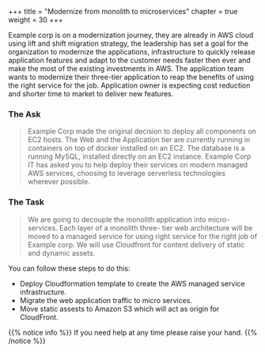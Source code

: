 +++
title = "Modernize from monolith to microservices"
chapter = true
weight = 30
+++

Example corp is on a modernization journey, they are already in AWS cloud using lift and shift migration strategy, the leadership has set a goal for the organization to modernize the applications, infrastructure to quickly release application features and adapt to the customer needs faster then ever and make the most of the existing investments in AWS. The application team wants to modernize their three-tier application to reap the benefits of using the right service for the job. Application owner is expecting cost reduction and shorter time to market to deliver new features.


### The Ask

> Example Corp made the original decision to deploy all components on EC2 hosts. The Web and the Application tier are currently running in containers on top of docker installed on an EC2. The database is a running MySQL, installed directly on an EC2 instance. Example Corp IT has asked you to help deploy their services on modern managed AWS services, choosing to leverage serverless technologies wherever possible.

### The Task

> We are going to decouple the monolith application into micro-services. Each layer of a monolith three- tier web architecture will be moved to a managed service for using right service for the right job of Example corp. We will use Cloudfront for content delivery of static and dynamic assets.

You can follow these steps to do this:

* Deploy Cloudformation template to create the AWS managed service infrastructure. 
* Migrate the web application traffic to micro services.
* Move static assests to Amazon S3 which will act as origin for CloudFront.

{{% notice info %}}
If you need help at any time please raise your hand.
{{% /notice %}}